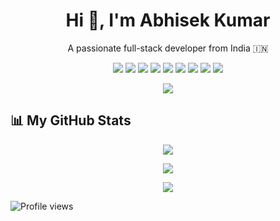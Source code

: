 
<h1 align="center">Hi 👋, I'm Abhisek Kumar</h1>
<p align="center">A passionate full-stack developer from India 🇮🇳</p>

<!-- Badges for skills -->
<p align="center">
  <img src="https://img.shields.io/badge/HTML5-E34F26?style=for-the-badge&logo=html5&logoColor=white"/>
  <img src="https://img.shields.io/badge/CSS3-1572B6?style=for-the-badge&logo=css3&logoColor=white"/>
  <img src="https://img.shields.io/badge/JavaScript-yellow?style=for-the-badge&logo=javascript&logoColor=black"/>
  <img src="https://img.shields.io/badge/PHP-777BB4?style=for-the-badge&logo=php&logoColor=white"/>
  <img src="https://img.shields.io/badge/MySQL-4479A1?style=for-the-badge&logo=mysql&logoColor=white"/>
  <img src="https://img.shields.io/badge/MERN-black?style=for-the-badge&logo=react&logoColor=white"/>
  <img src="https://img.shields.io/badge/Java-ED8B00?style=for-the-badge&logo=java&logoColor=white"/>
  <img src="https://img.shields.io/badge/C-00599C?style=for-the-badge&logo=c&logoColor=white"/>
  <img src="https://img.shields.io/badge/Python-3776AB?style=for-the-badge&logo=python&logoColor=white"/>
</p>

<!-- Support Me -->
<p align="center">
  <a href="https://www.buymeacoffee.com/yourusername" target="_blank">
    <img src="https://img.shields.io/badge/Buy me a coffee-FFDD00?style=for-the-badge&logo=buymeacoffee&logoColor=black"/>
  </a>
</p>

<!-- GitHub Stats -->
<h2>📊 My GitHub Stats</h2>

<p align="center">
  <img src="https://github-readme-stats.vercel.app/api?username=AbhisekWebDev&show_icons=true&theme=radical" />
</p>
<p align="center">
  <img src="https://github-readme-streak-stats.herokuapp.com/?user=AbhisekWebDev&theme=radical" />
</p>
<p align="center">
<!--   <img src="https://github-readme-stats.vercel.app/api/top-langs/?username=AbhisekWebDev&layout=compact&theme=radical" /> -->
      <img src="https://github-readme-stats.vercel.app/api/top-langs/?username=AbhisekWebDev&layout=compact&theme=radical&include_all_commits=true" />
</p>

![Profile views](https://komarev.com/ghpvc/?username=AbhisekWebDev&color=blue)
